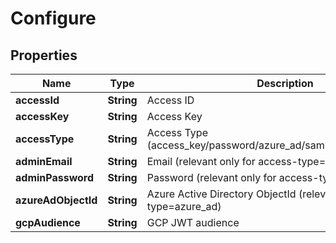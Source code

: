 

# Configure

## Properties

Name | Type | Description | Notes
------------ | ------------- | ------------- | -------------
**accessId** | **String** | Access ID |  [optional]
**accessKey** | **String** | Access Key |  [optional]
**accessType** | **String** | Access Type (access_key/password/azure_ad/saml/oidc/ldap/aws_iam) |  [optional]
**adminEmail** | **String** | Email (relevant only for access-type&#x3D;password) |  [optional]
**adminPassword** | **String** | Password (relevant only for access-type&#x3D;password) |  [optional]
**azureAdObjectId** | **String** | Azure Active Directory ObjectId (relevant only for access-type&#x3D;azure_ad) |  [optional]
**gcpAudience** | **String** | GCP JWT audience |  [optional]



